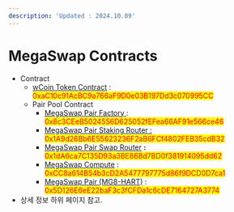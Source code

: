 ```yaml
---
description: 'Updated : 2024.10.09'
---
```


# MegaSwap Contracts

* Contract
  * [wCoin Token Contract](https://bscscan.com/address/0xaC10c91AcBC9a766aF9D0e03B197Dd3c070995CC) : <mark style="color:red;">0xaC10c91AcBC9a766aF9D0e03B197Dd3c070995CC</mark>
  * Pair Pool Contract
    * [MegaSwap Pair Factory](https://bscscan.com/address/0x8c3CEeB5024556D625052fEFea66AF91e566ce46)[ ](https://amoy.polygonscan.com/address/0x7F8dFD8D40a833cDA4816dFC429820F03fBCCf70): <mark style="color:red;">0x8c3CEeB5024556D625052fEFea66AF91e566ce46</mark>
    * [MegaSwap Pair Staking Router :](https://bscscan.com/address/0x1A9d26Bb6E55623236F2aB6FCf4802FEB35cdB32) <mark style="color:red;">0x1A9d26Bb6E55623236F2aB6FCf4802FEB35cdB32</mark>
    * [MegaSwap Pair Swap Router](https://bscscan.com/address/0x1dA6ca7C135D93a3BE86Bd7BD0f381914095dd62) **:** <mark style="color:red;">0x1dA6ca7C135D93a3BE86Bd7BD0f381914095dd62</mark>
    * [MegaSwap Compute](https://bscscan.com/address/0xCC8a614B54b3cD2A5477797775d86f9DCD0D7ca1) : <mark style="color:red;">0xCC8a614B54b3cD2A5477797775d86f9DCD0D7ca1</mark>
    * [MegaSwap Pair (MG8-HART)](https://bscscan.com/address/0x5D126E6eE22baF3c3fCFDa1c6cDE7164727A3774) : <mark style="color:red;">0x5D126E6eE22baF3c3fCFDa1c6cDE7164727A3774</mark>
* 상세 정보 하위 페이지 참고.

[\
](https://developer.mega8.io/megalink/testnet/megalink-defi-contracts/lp-token-contract)
